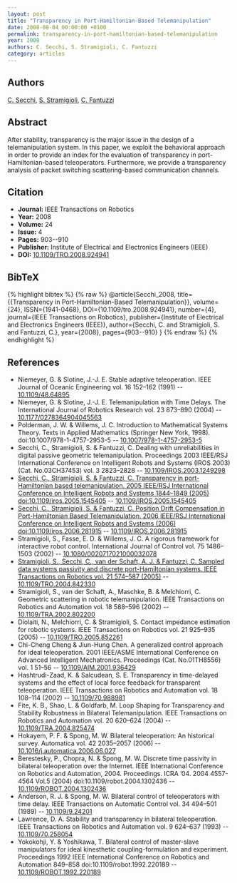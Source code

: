 ```yaml
---
layout: post
title: "Transparency in Port-Hamiltonian-Based Telemanipulation"
date: 2008-08-04 00:00:00 +0100
permalink: transparency-in-port-hamiltonian-based-telemanipulation
year: 2008
authors: C. Secchi, S. Stramigioli, C. Fantuzzi
category: articles
---
```

 
## Authors
[C. Secchi](authors/cristian-secchi), [S. Stramigioli](authors/stefano-stramigioli), [C. Fantuzzi](authors/cesare-fantuzzi)
 
## Abstract
After stability, transparency is the major issue in the design of a telemanipulation system. In this paper, we exploit the behavioral approach in order to provide an index for the evaluation of transparency in port-Hamiltonian-based teleoperators. Furthermore, we provide a transparency analysis of packet switching scattering-based communication channels.
 
## Citation
- **Journal:** IEEE Transactions on Robotics
- **Year:** 2008
- **Volume:** 24
- **Issue:** 4
- **Pages:** 903--910
- **Publisher:** Institute of Electrical and Electronics Engineers (IEEE)
- **DOI:** [10.1109/TRO.2008.924941](https://doi.org/10.1109/TRO.2008.924941)
 
## BibTeX
{% highlight bibtex %}
{% raw %}
@article{Secchi_2008,
  title={{Transparency in Port-Hamiltonian-Based Telemanipulation}},
  volume={24},
  ISSN={1941-0468},
  DOI={10.1109/tro.2008.924941},
  number={4},
  journal={IEEE Transactions on Robotics},
  publisher={Institute of Electrical and Electronics Engineers (IEEE)},
  author={Secchi, C. and Stramigioli, S. and Fantuzzi, C.},
  year={2008},
  pages={903--910}
}
{% endraw %}
{% endhighlight %}
 
## References
- Niemeyer, G. & Slotine, J.-J. E. Stable adaptive teleoperation. IEEE Journal of Oceanic Engineering vol. 16 152–162 (1991) -- [10.1109/48.64895](https://doi.org/10.1109/48.64895)
- Niemeyer, G. & Slotine, J.-J. E. Telemanipulation with Time Delays. The International Journal of Robotics Research vol. 23 873–890 (2004) -- [10.1177/0278364904045563](https://doi.org/10.1177/0278364904045563)
- Polderman, J. W. & Willems, J. C. Introduction to Mathematical Systems Theory. Texts in Applied Mathematics (Springer New York, 1998). doi:10.1007/978-1-4757-2953-5 -- [10.1007/978-1-4757-2953-5](https://doi.org/10.1007/978-1-4757-2953-5)
- Secchi, C., Stramigioli, S. & Fantuzzi, C. Dealing with unreliabilities in digital passive geometric telemanipulation. Proceedings 2003 IEEE/RSJ International Conference on Intelligent Robots and Systems (IROS 2003) (Cat. No.03CH37453) vol. 3 2823–2828 -- [10.1109/IROS.2003.1249298](https://doi.org/10.1109/IROS.2003.1249298)
- [Secchi, C., Stramigioli, S. & Fantuzzi, C. Transparency in port-Hamiltonian based telemanipulation. 2005 IEEE/RSJ International Conference on Intelligent Robots and Systems 1844–1849 (2005) doi:10.1109/iros.2005.1545405](transparency-in-port-hamiltonian-based-telemanipulation-IROS) -- [10.1109/IROS.2005.1545405](https://doi.org/10.1109/IROS.2005.1545405)
- [Secchi, C., Stramigioli, S. & Fantuzzi, C. Position Drift Compensation in Port-Hamiltonian Based Telemanipulation. 2006 IEEE/RSJ International Conference on Intelligent Robots and Systems (2006) doi:10.1109/iros.2006.281915](position-drift-compensation-in-port-hamiltonian-based-telemanipulation) -- [10.1109/IROS.2006.281915](https://doi.org/10.1109/IROS.2006.281915)
- Stramigioli, S., Fasse, E. D. & Willems, J. C. A rigorous framework for interactive robot control. International Journal of Control vol. 75 1486–1503 (2002) -- [10.1080/0020717021000032078](https://doi.org/10.1080/0020717021000032078)
- [Stramigioli, S., Secchi, C., van der Schaft, A. J. & Fantuzzi, C. Sampled data systems passivity and discrete port-Hamiltonian systems. IEEE Transactions on Robotics vol. 21 574–587 (2005)](sampled-data-systems-passivity-and-discrete-port-hamiltonian-systems) -- [10.1109/TRO.2004.842330](https://doi.org/10.1109/TRO.2004.842330)
- Stramigioli, S., van der Schaft, A., Maschke, B. & Melchiorri, C. Geometric scattering in robotic telemanipulation. IEEE Transactions on Robotics and Automation vol. 18 588–596 (2002) -- [10.1109/TRA.2002.802200](https://doi.org/10.1109/TRA.2002.802200)
- Diolaiti, N., Melchiorri, C. & Stramigioli, S. Contact impedance estimation for robotic systems. IEEE Transactions on Robotics vol. 21 925–935 (2005) -- [10.1109/TRO.2005.852261](https://doi.org/10.1109/TRO.2005.852261)
- Chi-Cheng Cheng & Jiun-Hung Chen. A generalized control approach for ideal teleoperation. 2001 IEEE/ASME International Conference on Advanced Intelligent Mechatronics. Proceedings (Cat. No.01TH8556) vol. 1 51–56 -- [10.1109/AIM.2001.936429](https://doi.org/10.1109/AIM.2001.936429)
- Hashtrudi-Zaad, K. & Salcudean, S. E. Transparency in time-delayed systems and the effect of local force feedback for transparent teleoperation. IEEE Transactions on Robotics and Automation vol. 18 108–114 (2002) -- [10.1109/70.988981](https://doi.org/10.1109/70.988981)
- Fite, K. B., Shao, L. & Goldfarb, M. Loop Shaping for Transparency and Stability Robustness in Bilateral Telemanipulation. IEEE Transactions on Robotics and Automation vol. 20 620–624 (2004) -- [10.1109/TRA.2004.825474](https://doi.org/10.1109/TRA.2004.825474)
- Hokayem, P. F. & Spong, M. W. Bilateral teleoperation: An historical survey. Automatica vol. 42 2035–2057 (2006) -- [10.1016/j.automatica.2006.06.027](https://doi.org/10.1016/j.automatica.2006.06.027)
- Berestesky, P., Chopra, N. & Spong, M. W. Discrete time passivity in bilateral teleoperation over the Internet. IEEE International Conference on Robotics and Automation, 2004. Proceedings. ICRA ’04. 2004 4557-4564 Vol.5 (2004) doi:10.1109/robot.2004.1302436 -- [10.1109/ROBOT.2004.1302436](https://doi.org/10.1109/ROBOT.2004.1302436)
- Anderson, R. J. & Spong, M. W. Bilateral control of teleoperators with time delay. IEEE Transactions on Automatic Control vol. 34 494–501 (1989) -- [10.1109/9.24201](https://doi.org/10.1109/9.24201)
- Lawrence, D. A. Stability and transparency in bilateral teleoperation. IEEE Transactions on Robotics and Automation vol. 9 624–637 (1993) -- [10.1109/70.258054](https://doi.org/10.1109/70.258054)
- Yokokohji, Y. & Yoshikawa, T. Bilateral control of master-slave manipulators for ideal kinesthetic coupling-formulation and experiment. Proceedings 1992 IEEE International Conference on Robotics and Automation 849–858 doi:10.1109/robot.1992.220189 -- [10.1109/ROBOT.1992.220189](https://doi.org/10.1109/ROBOT.1992.220189)

